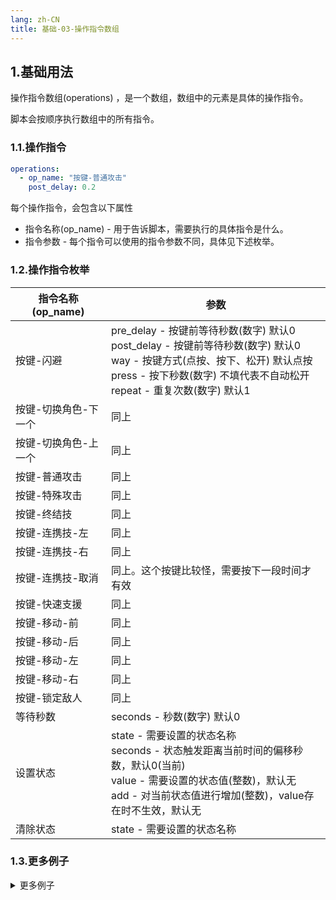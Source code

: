 ```yaml
---
lang: zh-CN
title: 基础-03-操作指令数组
---
```


## 1.基础用法

操作指令数组(operations) ，是一个数组，数组中的元素是具体的操作指令。

脚本会按顺序执行数组中的所有指令。

### 1.1.操作指令

```yaml
operations:
  - op_name: "按键-普通攻击"
    post_delay: 0.2
```

每个操作指令，会包含以下属性

- 指令名称(op_name) - 用于告诉脚本，需要执行的具体指令是什么。
- 指令参数 - 每个指令可以使用的指令参数不同，具体见下述枚举。

### 1.2.操作指令枚举

|指令名称 (op_name)|参数|
|---|---|
|按键-闪避|pre_delay - 按键前等待秒数(数字) 默认0<br> post_delay - 按键前等待秒数(数字) 默认0<br>way - 按键方式(点按、按下、松开) 默认点按<br>press - 按下秒数(数字) 不填代表不自动松开<br>repeat - 重复次数(数字) 默认1|
|按键-切换角色-下一个|同上|
|按键-切换角色-上一个|同上|
|按键-普通攻击|同上|
|按键-特殊攻击|同上|
|按键-终结技|同上|
|按键-连携技-左|同上|
|按键-连携技-右|同上|
|按键-连携技-取消|同上。这个按键比较怪，需要按下一段时间才有效|
|按键-快速支援|同上|
|按键-移动-前|同上|
|按键-移动-后|同上|
|按键-移动-左|同上|
|按键-移动-右|同上|
|按键-锁定敌人|同上|
|等待秒数|seconds - 秒数(数字) 默认0||
|设置状态|state - 需要设置的状态名称<br>seconds - 状态触发距离当前时间的偏移秒数，默认0(当前)<br>value - 需要设置的状态值(整数)，默认无<br>add - 对当前状态值进行增加(整数)，value存在时不生效，默认无|
|清除状态|state - 需要设置的状态名称|


### 1.3.更多例子

<details>
<summary> 更多例子 </summary>

#### 例子1

```yaml
operations:
  - op_name: "按键-闪避"
    post_delay: 0.2
  - op_name: "按键-普通攻击"
    post_delay: 0.2
    repeat: 5
```

1次闪避后，按键-普通攻击后等待0.2秒，重复5次。

#### 例子2

```yaml
operations:
  - op_name: "按键-移动-前"
    way: "按下"
  - op_name: "等待秒数"
    seconds: "0.2"
  - op_name: "按键-闪避"
    post_delay: 0.1
  - op_name: "按键-普通攻击"
  - op_name: "按键-移动-前"
    way: "松开"
```

往前闪A

</details>


